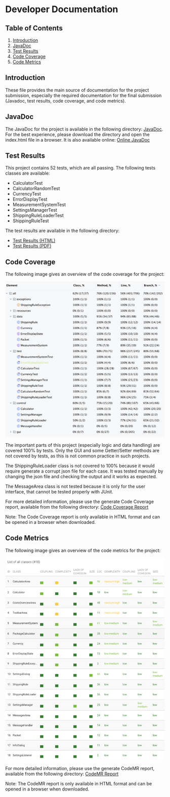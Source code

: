 # Developer Documentation

## Table of Contents
1. [Introduction](#introduction)
2. [JavaDoc](#javadoc)
3. [Test Results](#test-results)
4. [Code Coverage](#code-coverage)
5. [Code Metrics](#code-metrics)

## Introduction

These file provides the main source of documentation for the project submission, especially the required documentation for the 
final submission (Javadoc, test results, code coverage, and code metrics).

## JavaDoc

The JavaDoc for the project is available in the following directory: [JavaDoc](doc/JavaDoc/index.html). For the best
experience, please download the directory and open the index.html file in a browser.
It is also available online: [Online JavaDoc](https://janniklth.github.io/PackageCalculator/)

## Test Results

This project contains 52 tests, which are all passing. The following tests classes are available:
- CalculatorTest
- CalculatorRandomTest
- CurrencyTest
- ErrorDisplayTest
- MeasurementSystemTest
- SettingsManagerTest
- ShippingRuleLoaderTest
- ShippingRuleTest

The test results are available in the following directory: 
- [Test Results (HTML)](doc/testResults.html)
- [Test Results (PDF)](doc/testResults.pdf)


## Code Coverage

The following image gives an overview of the code coverage for the project:

![Code Coverage](/doc/CodeCoverageOverview.png)

The important parts of this project (especially logic and data handling) are covered 100% by tests. Only the GUI and 
some Getter/Setter methods are not covered by tests, as this is not common practice in such projects.

The ShippingRuleLoader class is not covered to 100% because it would require generate a corrupt json file for each case.
It was tested manually by changing the json file and checking the output and it works as expected.

The MessageArea class is not tested because it is only for the user interface, that cannot be tested properly with JUnit.

For more detailed information, please use the generate Code Coverage report, available from the following directory:
[Code Coverage Report](doc/coverageReport/index.html)

Note: The Code Coverage report is only available in HTML format and can be opened in a browser when downloaded.


## Code Metrics

The following image gives an overview of the code metrics for the project:

![Code Metrics](/doc/MetricsOverview.png)

For more detailed information, please use the generate CodeMR report, available from the following directory: 
[CodeMR Report](doc/codemr/PackageCalculator/html/main_report/index.html)

Note: The CodeMR report is only available in HTML format and can be opened in a browser when downloaded.
